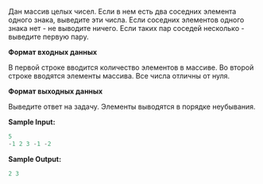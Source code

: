 Дан массив целых чисел. Если в нем есть два соседних элемента одного знака, выведите эти числа. Если соседних элементов одного знака нет - не выводите ничего. Если таких пар соседей несколько - выведите первую пару.

**Формат входных данных**

В первой строке вводится количество элементов в массиве. Во второй строке вводятся элементы массива. Все числа отличны от нуля.

**Формат выходных данных**

Выведите ответ на задачу. Элементы выводятся в порядке неубывания.

**Sample Input:**

```cpp
5
-1 2 3 -1 -2
```


**Sample Output:**

```cpp
2 3
```


